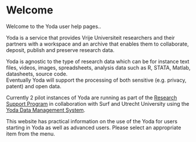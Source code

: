 # Welcome
Welcome to the Yoda user help pages..

Yoda is a service that provides Vrije Universiteit researchers and their partners with a workspace and an archive that enables them 
to collaborate, deposit, publish and preserve research data.

Yoda is agnostic to the type of research data which can be for instance text 
files, videos, images, spreadsheets, analysis data such as R, STATA, Matlab, datasheets, source code.  
Eventually Yoda will support the processing of both sensitive (e.g. privacy, patent) and open data.
 
Currently 2 pilot instances of Yoda are running as part of the [Research Support Program](https://ub.vu.nl/nl/Images/DEF_VUAmsterdamResearchSupporProgrammeA3-HR-zonder_tcm253-934314.pdf) in collaboration with Surf and Utrecht University
using the [Yoda Data Management System](https://github.com/search?q=topic:yoda+org:UtrechtUniversity).

This website has practical information on the use of the Yoda for users starting in Yoda as well as advanced users.
Please select an appropriate item from the menu.
